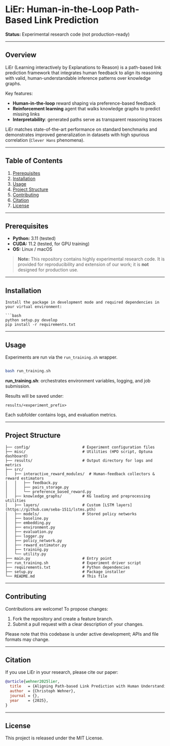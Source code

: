 # LiEr: Human-in-the-Loop Path-Based Link Prediction

**Status:** Experimental research code (not production-ready)

---

## Overview

LiEr (Learning interactively by Explanations to Reason) is a path-based link prediction framework that integrates human feedback to align its reasoning with valid, human-understandable inference patterns over knowledge graphs.

Key features:

* **Human-in-the-loop** reward shaping via preference-based feedback
* **Reinforcement learning** agent that walks knowledge graphs to predict missing links
* **Interpretability**: generated paths serve as transparent reasoning traces

LiEr matches state-of-the-art performance on standard benchmarks and demonstrates improved generalization in datasets with high spurious correlation (`Clever Hans` phenomena).

---

## Table of Contents

1. [Prerequisites](#prerequisites)
2. [Installation](#installation)
3. [Usage](#usage)
5. [Project Structure](#project-structure)
6. [Contributing](#contributing)
7. [Citation](#citation)
8. [License](#license)

---

## Prerequisites

* **Python:** 3.11 (tested)
* **CUDA:** 11.2 (tested, for GPU training)
* **OS:** Linux / macOS

> **Note:** This repository contains highly experimental research code. It is provided for reproducibility and extension of our work; it is **not** designed for production use.

---

## Installation


   ```
   Install the package in development mode and required dependencies in your virtual environment:

   ```bash
   python setup.py develop
   pip install -r requirements.txt
   ```

---

## Usage

Experiments are run via the `run_training.sh` wrapper.

```bash

bash run_training.sh 
```

**run\_training.sh**: orchestrates environment variables, logging, and job submission.

Results will be saved under:

```
results/<experiment_prefix>
```

Each subfolder contains logs, and evaluation metrics.

---


## Project Structure

```
├── config/                       # Experiment configuration files
├── misc/                         # Utilities (HPO script, Optuna dashboard)
├── results/                      # Output directory for logs and metrics
├── src/
│   ├── interactive_reward_modules/  # Human-feedback collectors & reward estimators
│   │   ├── feedback.py
│   │   ├── pairs_storage.py
│   │   └── preference_based_reward.py
│   ├── knowledge_graphs/         # KG loading and preprocessing utilities
│   ├── layers/                   # Custom [LSTM layers](https://github.com/seba-1511/lstms.pth)
│   ├── models/                   # Stored policy networks
│   ├── baseline.py
│   ├── embedding.py
│   ├── environment.py
│   ├── evaluation.py
│   ├── logger.py
│   ├── policy_network.py
│   ├── reward_estimator.py
│   ├── training.py
│   └── utility.py
├── main.py                       # Entry point
├── run_training.sh               # Experiment driver script
├── requirements.txt              # Python dependencies
├── setup.py                      # Package installer
└── README.md                     # This file
```

---

## Contributing

Contributions are welcome! To propose changes:

1. Fork the repository and create a feature branch.
2. Submit a pull request with a clear description of your changes.

Please note that this codebase is under active development; APIs and file formats may change.

---

## Citation

If you use LiEr in your research, please cite our paper:

```bibtex
@article{wehner2025lier,
  title   = {Aligning Path-based Link Prediction with Human Understanding of Valid Reasoning},
  author  = {Christoph Wehner},
  journal = {},
  year    = {2025},
}
```

---

## License

This project is released under the MIT License.
